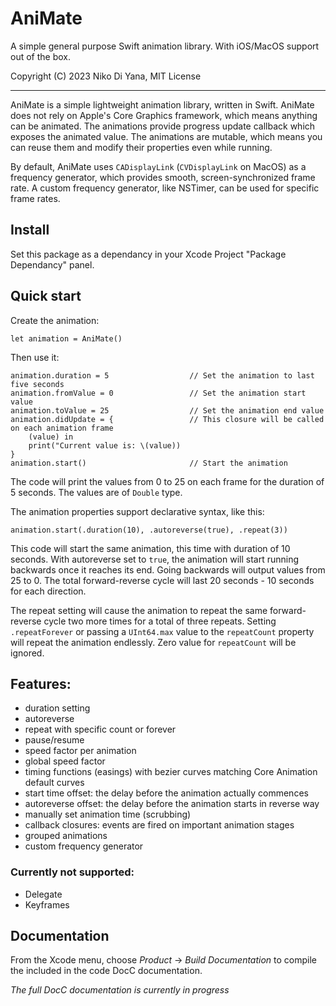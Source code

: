 # AniMate

A simple general purpose Swift animation library. With iOS/MacOS support out of the box.

Copyright (C) 2023 Niko Di Yana, MIT License
***



AniMate is a simple lightweight animation library, written in Swift. AniMate does not rely on Apple's Core Graphics framework, which means anything can be animated.
The animations provide progress update callback which exposes the animated value. The animations are mutable, which means you can reuse them and modify their properties even while running.

By default, AniMate uses `CADisplayLink` (`CVDisplayLink` on MacOS) as a frequency generator, which provides smooth, screen-synchronized frame rate. A custom frequency generator, like NSTimer, can be used for specific frame rates.


## Install
Set this package as a dependancy in your Xcode Project "Package Dependancy" panel.


## Quick start
Create the animation:

    let animation = AniMate()

Then use it:

    animation.duration = 5                  // Set the animation to last five seconds
    animation.fromValue = 0                 // Set the animation start value
    animation.toValue = 25                  // Set the animation end value
    animation.didUpdate = {                 // This closure will be called on each animation frame
        (value) in
        print("Current value is: \(value))   
    }
    animation.start()                       // Start the animation

The code will print the values from 0 to 25 on each frame for the duration of 5 seconds. The values are of `Double` type.

The animation properties support declarative syntax, like this:
    
    animation.start(.duration(10), .autoreverse(true), .repeat(3))
    
This code will start the same animation, this time with duration of 10 seconds. With autoreverse set to `true`, the animation will start running
backwards once it reaches its end. Going backwards will output values from 25 to 0. The total forward-reverse cycle will last 20 seconds - 
10 seconds for each direction. 

The repeat setting will cause the animation to repeat the same forward-reverse cycle two more times for a total of three repeats.
Setting `.repeatForever` or passing a `UInt64.max` value to the `repeatCount` property will repeat the animation endlessly. Zero value for `repeatCount` will be ignored.



## Features:
- duration setting
- autoreverse
- repeat with specific count or forever
- pause/resume
- speed factor per animation
- global speed factor
- timing functions (easings) with bezier curves matching Core Animation default curves
- start time offset: the delay before the animation actually commences
- autoreverse offset: the delay before the animation starts in reverse way
- manually set animation time (scrubbing)
- callback closures: events are fired on important animation stages
- grouped animations
- custom frequency generator
    
### Currently not supported:
- Delegate
- Keyframes



## Documentation
From the Xcode menu, choose *Product* -> *Build Documentation* to compile the included in the code DocC documentation.


*The full DocC documentation is currently in progress*
